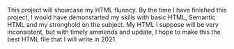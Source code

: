 This project will showcase my HTML fluency.
By the time I have finished this project, I would have demonstarted my skills with basic HTML, Semantic HTML and my stronghold on the subject. 
My HTML I suppose will be very inconsistent, but with timely ammends and update, I hope to make this the best HTML file that I will write in 2021.